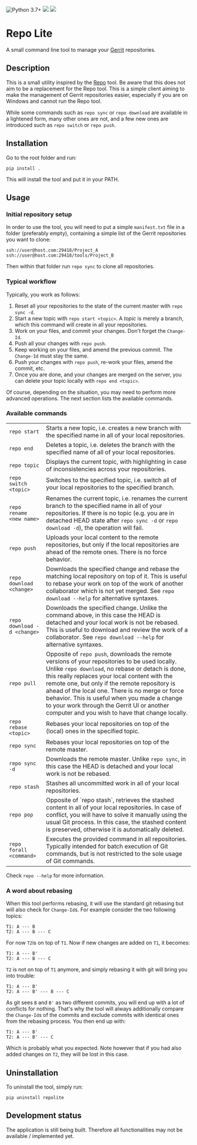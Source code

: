 ![Python 3.7+](https://img.shields.io/badge/python-3.7+-blue.svg)
![](https://img.shields.io/github/license/CokieForever/RepoLite)
![](https://img.shields.io/github/workflow/status/CokieForever/RepoLite/Build)

# Repo Lite

A small command line tool to manage your [Gerrit](https://www.gerritcodereview.com/) repositories.

## Description

This is a small utility inspired by the
[Repo](https://gerrit.googlesource.com/git-repo/+/refs/heads/master/README.md) tool. Be aware that this does not aim
to be a replacement for the Repo tool. This is a simple client aiming to make the management of Gerrit repositories
easier, especially if you are on Windows and cannot run the Repo tool.

While some commands such as `repo sync` or `repo download` are available in a lightened form, many other ones are not,
and a few new ones are introduced such as `repo switch` or `repo push`.

## Installation

Go to the root folder and run:
```commandline
pip install .
```
This will install the tool and put it in your PATH.

## Usage

### Initial repository setup

In order to use the tool, you will need to put a simple `manifest.txt` file in a folder (preferably empty), containing
a simple list of the Gerrit repositories you want to clone:

```text
ssh://user@host.com:29418/Project_A
ssh://user@host.com:29418/tools/Project_B
```

Then within that folder run `repo sync` to clone all repositories.

### Typical workflow

Typically, you work as follows:

1. Reset all your repositories to the state of the current master with `repo sync -d`.
2. Start a new topic with `repo start <topic>`. A _topic_ is merely a branch, which this command will create in all
your repositories.
3. Work on your files, and commit your changes. Don't forget the `Change-Id`.
4. Push all your changes with `repo push`.
5. Keep working on your files, and amend the previous commit. The `Change-Id` must stay the same.
6. Push your changes with `repo push`, re-work your files, amend the commit, etc.
7. Once you are done, and your changes are merged on the server, you can delete your topic locally with
`repo end <topic>`.

Of course, depending on the situation, you may need to perform more advanced operations. The next section lists the
available commands.

### Available commands

<table>
    <tr>
        <td nowrap><code>repo start</code></td>
        <td>
            Starts a new topic, i.e. creates a new branch with the specified name in all of your local repositories.
        </td>
    </tr>
    <tr>
        <td nowrap><code>repo end</code></td>
        <td>
            Deletes a topic, i.e. deletes the branch with the specified name of all of your local repositories.
        </td>
    </tr>
    <tr>
        <td nowrap><code>repo topic</code></td>
        <td>
            Displays the current topic, with highlighting in case of inconsistencies across your repositories.
        </td>
    </tr>
    <tr>
        <td nowrap><code>repo switch &lt;topic&gt;</code></td>
        <td>
            Switches to the specified topic, i.e. switch all of your local repositories to the specified branch.
        </td>
    </tr>
    <tr>
        <td nowrap><code>repo rename &lt;new name&gt;</code></td>
        <td>
            Renames the current topic, i.e. renames the current branch to the specified name in all of your
            repositories. If there is no topic (e.g. you are in detached HEAD state after <code>repo sync -d</code>
            or <code>repo download -d</code>), the operation will fail.
        </td>
    </tr>
    <tr>
        <td nowrap><code>repo push</code></td>
        <td>
            Uploads your local content to the remote repositories, but only if the local repositories are ahead of
            the remote ones. There is no force behavior.
        </td>
    </tr>
    <tr>
        <td nowrap><code>repo download &lt;change&gt;</code></td>
        <td>
            Downloads the specified change and rebase the matching local repository on top of it. This is 
            useful to rebase your work on top of the work of another collaborator which is not yet merged.
            See <code>repo download --help</code> for alternative syntaxes.
        </td>
    </tr>
    <tr>
        <td nowrap><code>repo download -d &lt;change&gt;</code></td>
        <td>
            Downloads the specified change. Unlike the command above, in this case the HEAD is detached and your local
            work is not be rebased. This is useful to download and review the work of a collaborator.
            See <code>repo download --help</code> for alternative syntaxes.
        </td>
    </tr>
    <tr>
        <td nowrap><code>repo pull</code></td>
        <td>
            Opposite of <code>repo push</code>, downloads the remote versions of your repositories to be used locally.
            Unlike <code>repo download</code>, no rebase or detach is done, this really replaces your local content
            with the remote one, but only if the remote repository is ahead of the local one. There is no merge or
            force behavior. This is useful when you made a change to your work through the Gerrit UI or another
            computer and you wish to have that change locally.
        </td>
    </tr>
    <tr>
        <td nowrap><code>repo rebase &lt;topic&gt;</code></td>
        <td>
            Rebases your local repositories on top of the (local) ones in the specified topic.
        </td>
    </tr>
    <tr>
        <td nowrap><code>repo sync</code></td>
        <td>
            Rebases your local repositories on top of the remote master.
        </td>
    </tr>
    <tr>
        <td nowrap><code>repo sync -d</code></td>
        <td>
            Downloads the remote master. Unlike <code>repo sync</code>, in this case the HEAD is detached and your
            local work is not be rebased.
        </td>
    </tr>
    <tr>
        <td nowrap><code>repo stash</code></td>
        <td>
            Stashes all uncommitted work in all of your local repositories. 
        </td>
    </tr>
    <tr>
        <td nowrap><code>repo pop</code></td>
        <td>
            Opposite of `repo stash`, retrieves the stashed content in all of your local repositories. In case of
            conflict, you will have to solve it manually using the usual Git process. In this case, the stashed content
            is preserved, otherwise it is automatically deleted.
        </td>
    </tr>
    <tr>
        <td nowrap><code>repo forall &lt;command&gt;</code></td>
        <td>
            Executes the provided command in all repositories. Typically intended for batch execution of Git commands,
            but is not restricted to the sole usage of Git commands.
        </td>
    </tr>
</table>
 
Check `repo --help` for more information.

### A word about rebasing

When this tool performs rebasing, it will use the standard git rebasing but will also check for `Change-Id`s. For
example consider the two following topics:

```text
T1: A --- B
T2: A --- B --- C
```

For now `T2`is on top of `T1`. Now if new changes are added on `T1`, it becomes:

```text
T1: A --- B'
T2: A --- B --- C
```

`T2` is not on top of `T1` anymore, and simply rebasing it with git will bring you into trouble:

```text
T1: A --- B'
T2: A --- B' --- B --- C
```

As git sees `B` and `B'` as two different commits, you will end up with a lot of conflicts for nothing. That's why the
tool will always additionally compare the `Change-Id`s of the commits and exclude commits with identical ones from the
rebasing process. You then end up with:

```text
T1: A --- B'
T2: A --- B' --- C
```

Which is probably what you expected. Note however that if you had also added changes on `T2`, they will be lost in this
case.

## Uninstallation

To uninstall the tool, simply run:
```commandline
pip uninstall repolite
```

## Development status

The application is still being built. Therefore all functionalities may not be available / implemented yet.
